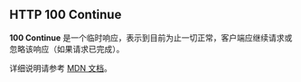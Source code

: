 ## HTTP 100 Continue

**100 Continue** 是一个临时响应，表示到目前为止一切正常，客户端应继续请求或忽略该响应（如果请求已完成）。

详细说明请参考 [MDN 文档](https://developer.mozilla.org/zh-CN/docs/Web/HTTP/Status/100)。